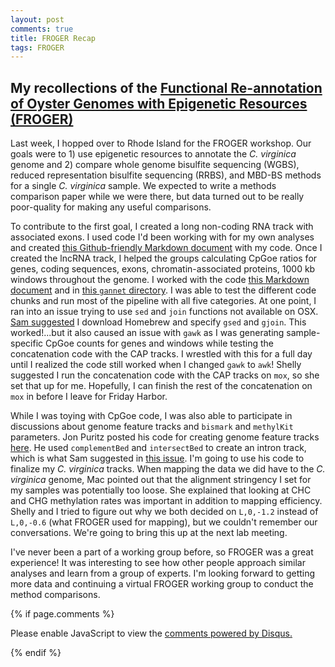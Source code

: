 ```yaml
---
layout: post
comments: true
title: FROGER Recap
tags: FROGER
---
```


## My recollections of the [Functional Re-annotation of Oyster Genomes with Epigenetic Resources (FROGER)](https://github.com/hputnam/FROGER)

Last week, I hopped over to Rhode Island for the FROGER workshop. Our goals were to 1) use epigenetic resources to annotate the *C. virginica* genome and 2) compare whole genome bisulfite sequencing (WGBS), reduced representation bisulfite sequencing (RRBS), and MBD-BS methods for a single *C. virginica* sample. We expected to write a methods comparison paper while we were there, but data turned out to be really poor-quality for making any useful comparisons.

To contribute to the first goal, I created a long non-coding RNA track with associated exons. I used code I'd been working with for my own analyses and created [this Github-friendly Markdown document](https://github.com/hputnam/FROGER/blob/master/analyses/2019-05-21-lncRNA/2019-05-21-lncRNA-Description.md) with my code. Once I created the lncRNA track, I helped the groups calculating CpGoe ratios for genes, coding sequences, exons, chromatin-associated proteins, 1000 kb windows throughout the genome. I worked with the code [this Markdown document](https://github.com/hputnam/FROGER/blob/master/analyses/CpGoe/20190521_CpGOE_methods.md) and in [this `gannet` directory](https://gannet.fish.washington.edu/spartina/2019-05-21-FROGER/). I was able to test the different code chunks and run most of the pipeline with all five categories. At one point, I ran into an issue trying to use `sed` and `join` functions not available on OSX. [Sam suggested](https://github.com/RobertsLab/resources/issues/694) I download Homebrew and specify `gsed` and `gjoin`. This worked!...but it also caused an issue with `gawk` as I was generating sample-specific CpGoe counts for genes and windows while testing the concatenation code with the CAP tracks. I wrestled with this for a full day until I realized the code still worked when I changed `gawk` to `awk`! Shelly suggested I run the concatenation code with the CAP tracks on `mox`, so she set that up for me. Hopefully, I can finish the rest of the concatenation on `mox` in before I leave for Friday Harbor.

While I was toying with CpGoe code, I was also able to participate in discussions about genome feature tracks and `bismark` and `methylKit` parameters. Jon Puritz posted his code for creating genome feature tracks [here](https://github.com/hputnam/FROGER/wiki/Genome-Sequence-Files-and-Feature-Tracks). He used `complementBed` and `intersectBed` to create an intron track, which is what Sam suggested in [this issue](https://github.com/RobertsLab/resources/issues/692). I'm going to use his code to finalize my *C. virginica* tracks. When mapping the data we did have to the *C. virginica* genome, Mac pointed out that the alignment stringency I set for my samples was potentially too loose. She explained that looking at CHC and CHG methylation rates was important in addition to mapping efficiency. Shelly and I tried to figure out why we both decided on `L,0,-1.2` instead of `L,0,-0.6` (what FROGER used for mapping), but we couldn't remember our conversations. We're going to bring this up at the next lab meeting.

I've never been a part of a working group before, so FROGER was a great experience! It was interesting to see how other people approach similar analyses and learn from a group of experts. I'm looking forward to getting more data and continuing a virtual FROGER working group to conduct the method comparisons.

{% if page.comments %}

<div id="disqus_thread"></div>
<script>

/**
*  RECOMMENDED CONFIGURATION VARIABLES: EDIT AND UNCOMMENT THE SECTION BELOW TO INSERT DYNAMIC VALUES FROM YOUR PLATFORM OR CMS.
*  LEARN WHY DEFINING THESE VARIABLES IS IMPORTANT: https://disqus.com/admin/universalcode/#configuration-variables*/
/*
var disqus_config = function () {
this.page.url = PAGE_URL;  // Replace PAGE_URL with your page's canonical URL variable
this.page.identifier = PAGE_IDENTIFIER; // Replace PAGE_IDENTIFIER with your page's unique identifier variable
};
*/
(function() { // DON'T EDIT BELOW THIS LINE
var d = document, s = d.createElement('script');
s.src = 'https://the-responsible-grad-student.disqus.com/embed.js';
s.setAttribute('data-timestamp', +new Date());
(d.head || d.body).appendChild(s);
})();
</script>
<noscript>Please enable JavaScript to view the <a href="https://disqus.com/?ref_noscript">comments powered by Disqus.</a></noscript>

{% endif %}

<script id="dsq-count-scr" src="//the-responsible-grad-student.disqus.com/count.js" async></script>
